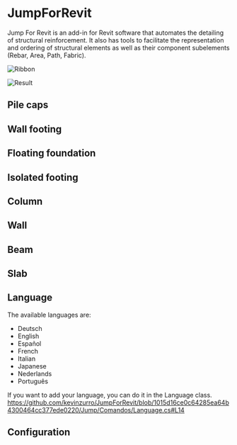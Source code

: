 # JumpForRevit

Jump For Revit is an add-in for Revit software that automates the detailing of structural reinforcement. It also has tools to facilitate the representation and ordering of structural elements as well as their component subelements (Rebar, Area, Path, Fabric).

![Ribbon](https://user-images.githubusercontent.com/63598902/198857619-dc2a8fb9-f5be-4662-872e-dd3a241c2bc1.PNG)

![Result](https://user-images.githubusercontent.com/63598902/198858120-53daf720-9a78-4f5a-9678-253af9f5b80d.PNG)

## Pile caps


## Wall footing


## Floating foundation


## Isolated footing


## Column


## Wall


## Beam


## Slab


## Language
The available languages are:
  * Deutsch
  * English
  * Español
  * French
  * Italian
  * Japanese
  * Nederlands
  * Português
  
If you want to add your language, you can do it in the Language class.
https://github.com/kevinzurro/JumpForRevit/blob/1015d16ce0c64285ea64b4300464cc377ede0220/Jump/Comandos/Language.cs#L14

## Configuration
